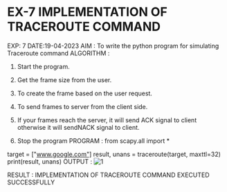 # EX-7 IMPLEMENTATION OF TRACEROUTE COMMAND
EXP: 7
DATE:19-04-2023
AIM :
To write the python program for simulating Traceroute command
ALGORITHM :
1. Start the program.
2. Get the frame size from the user.
3. To create the frame based on the user request.
4. To send frames to server from the client side.
5. If your frames reach the server, it will send ACK signal to client
otherwise it will sendNACK signal to client.

6. Stop the program
PROGRAM :
from scapy.all import *

target = ["www.google.com"]
result, unans = traceroute(target, maxttl=32)
print(result, unans)
OUTPUT :
![1](https://github.com/vasanth0908/EX-7/assets/122000018/fb63700e-eef5-4d97-84ae-725e3cc0183d)


RESULT :
IMPLEMENTATION OF TRACEROUTE COMMAND EXECUTED SUCCESSFULLY
